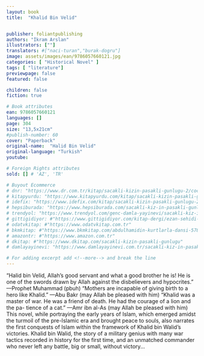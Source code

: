 ```yaml
---
layout: book
title:  "Khalid Bin Velid"


publisher: foliantpublishing
authors: "İkram Arslan"
illustrators: [""]
translators: #["naci-turan","burak-dogru"]
image: assets/images/ean/9786057660121.jpg
categories: [ "Historical Novel" ]
tags: [ "literature"]
previewpage: false
featured: false

children: false
fiction: true

# Book attributes
ean: 9786057660121
languages: []
page: 304
size: "13,5x21cm"
#publish-number: 60
cover: "Paperback"
original-name:  "Halid Bin Velid"
original-language: "Turkish"
youtube:

# Foreign Rights attributes
sold: [] # 'AZ', 'TR'

# Buyout Ecommerce
# dnr: "https://www.dr.com.tr/kitap/sacakli-kizin-pasakli-gunlugu-2/cocuk-ve-genclik/genclik-10-yas/roman-oyku/urunno=0001893059001"
# kitapyurdu: "https://www.kitapyurdu.com/kitap/sacakli-kizin-pasakli-gunlugu-2-/560122.html&filter_name=Sa%C3%A7akl%C4%B1+K%C4%B1z%27%C4%B1n+Pasakl%C4%B1+G%C3%BCnl%C3%BC%C4%9F%C3%BC+2"
# idefix: "https://www.idefix.com/kitap/sacakli-kizin-pasakli-gunlugu-2/cocuk-ve-genclik/genclik-10-yas/roman-oyku/urunno=0001893059001"
# hepsiburada: "https://www.hepsiburada.com/sacakli-kiz-in-pasakli-gunlugu-2-damla-yayinevi-p-HBV000012ER86"
# trendyol: "https://www.trendyol.com/genc-damla-yayinevi/sacakli-kiz-in-pasakli-gunlugu-2-p-54825777"
# gittigidiyor: #"https://www.gittigidiyor.com/kitap-dergi/ezan-sehidi-adnan-menderes_pdp_732728793"
# odatvkitap: #"https://www.odatvkitap.com.tr"
# bkmkitap: #"https://www.bkmkitap.com/abdulhamidin-kurtlarla-dansi-578226"
# amazontr: #"https://www.amazon.com.tr"
# dkitap: #"https://www.dkitap.com/sacakli-kizin-pasakli-gunlugu"
# damlayayinevi: "https://www.damlayayinevi.com.tr/sacakli-kiz-in-pasakli-gunlugu-2-bu-iste-bi-terslik-var"

# For adding excerpt add <!--more--> and break the line
---
```

“Halid bin Velid, Allah’s good servant and what a
good brother he is! He is one of the swords drawn
by Allah against the disbelievers and hypocrites.”
—Prophet Muhammad (pbuh)
“Mothers are incapable of giving birth to a hero
like Khalid.”
—Abu Bakr (may Allah be pleased with him)
“Khalid was a master of war. He was a friend of
death. He had the courage of a lion and the pa-
tience of a cat.”
—Amr ibn al-As (may Allah be pleased with him)
This novel, while portraying the early years of
Islam, which emerged amidst the turmoil of the
pre-Islamic era and brought peace to souls, also
narrates the first conquests of Islam within the
framework of Khalid bin Walid’s victories. Khalid
bin Walid, the story of a military genius with many
war tactics recorded in history for the first time,
and an unmatched commander who never left any
battle, big or small, without victory...
<!--more--> 

